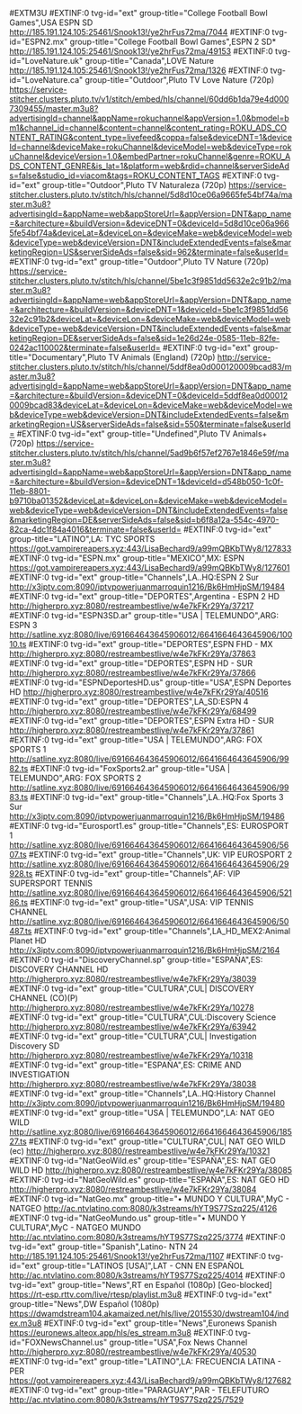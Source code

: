 #EXTM3U
#EXTINF:0 tvg-id="ext" group-title="College Football Bowl Games",USA ESPN SD
http://185.191.124.105:25461/Snook13!/ye2hrFus72ma/7044
#EXTINF:0 tvg-id="ESPN2.mx" group-title="College Football Bowl Games",ESPN 2 SD*
http://185.191.124.105:25461/Snook13!/ye2hrFus72ma/49153
#EXTINF:0 tvg-id="LoveNature.uk" group-title="Canada",LOVE Nature
http://185.191.124.105:25461/Snook13!/ye2hrFus72ma/1326
#EXTINF:0 tvg-id="LoveNature.ca" group-title="Outdoor",Pluto TV Love Nature (720p)
https://service-stitcher.clusters.pluto.tv/v1/stitch/embed/hls/channel/60dd6b1da79e4d0007309455/master.m3u8?advertisingId=channel&appName=rokuchannel&appVersion=1.0&bmodel=bm1&channel_id=channel&content=channel&content_rating=ROKU_ADS_CONTENT_RATING&content_type=livefeed&coppa=false&deviceDNT=1&deviceId=channel&deviceMake=rokuChannel&deviceModel=web&deviceType=rokuChannel&deviceVersion=1.0&embedPartner=rokuChannel&genre=ROKU_ADS_CONTENT_GENRE&is_lat=1&platform=web&rdid=channel&serverSideAds=false&studio_id=viacom&tags=ROKU_CONTENT_TAGS
#EXTINF:0 tvg-id="ext" group-title="Outdoor",Pluto TV Naturaleza (720p)
https://service-stitcher.clusters.pluto.tv/stitch/hls/channel/5d8d10ce06a9665fe54bf74a/master.m3u8?advertisingId=&appName=web&appStoreUrl=&appVersion=DNT&app_name=&architecture=&buildVersion=&deviceDNT=0&deviceId=5d8d10ce06a9665fe54bf74a&deviceLat=&deviceLon=&deviceMake=web&deviceModel=web&deviceType=web&deviceVersion=DNT&includeExtendedEvents=false&marketingRegion=US&serverSideAds=false&sid=962&terminate=false&userId=
#EXTINF:0 tvg-id="ext" group-title="Outdoor",Pluto TV Nature (720p)
https://service-stitcher.clusters.pluto.tv/stitch/hls/channel/5be1c3f9851dd5632e2c91b2/master.m3u8?advertisingId=&appName=web&appStoreUrl=&appVersion=DNT&app_name=&architecture=&buildVersion=&deviceDNT=1&deviceId=5be1c3f9851dd5632e2c91b2&deviceLat=&deviceLon=&deviceMake=web&deviceModel=web&deviceType=web&deviceVersion=DNT&includeExtendedEvents=false&marketingRegion=DE&serverSideAds=false&sid=1e26d24e-0585-11eb-82fe-0242ac110002&terminate=false&userId=
#EXTINF:0 tvg-id="ext" group-title="Documentary",Pluto TV Animals (England) (720p)
http://service-stitcher.clusters.pluto.tv/stitch/hls/channel/5ddf8ea0d000120009bcad83/master.m3u8?advertisingId=&appName=web&appStoreUrl=&appVersion=DNT&app_name=&architecture=&buildVersion=&deviceDNT=0&deviceId=5ddf8ea0d000120009bcad83&deviceLat=&deviceLon=&deviceMake=web&deviceModel=web&deviceType=web&deviceVersion=DNT&includeExtendedEvents=false&marketingRegion=US&serverSideAds=false&sid=550&terminate=false&userId=
#EXTINF:0 tvg-id="ext" group-title="Undefined",Pluto TV Animals+ (720p)
https://service-stitcher.clusters.pluto.tv/stitch/hls/channel/5ad9b6f57ef2767e1846e59f/master.m3u8?advertisingId=&appName=web&appStoreUrl=&appVersion=DNT&app_name=&architecture=&buildVersion=&deviceDNT=1&deviceId=d548b050-1c0f-11eb-8801-b9710ba01352&deviceLat=&deviceLon=&deviceMake=web&deviceModel=web&deviceType=web&deviceVersion=DNT&includeExtendedEvents=false&marketingRegion=DE&serverSideAds=false&sid=b6f8a12a-554c-4970-82ca-4dc1f84a4016&terminate=false&userId=
#EXTINF:0 tvg-id="ext" group-title="LATINO",LA: TYC SPORTS
https://got.vampirereapers.xyz:443/LisaBechard9/a99mQBKbTWy8/127833
#EXTINF:0 tvg-id="ESPN.mx" group-title="MEXICO",MX: ESPN
https://got.vampirereapers.xyz:443/LisaBechard9/a99mQBKbTWy8/127601
#EXTINF:0 tvg-id="ext" group-title="Channels",LA..HQ:ESPN 2 Sur
http://x3iptv.com:8090/iptvpowerjuanmarroquin1216/Bk6HmHjpSM/19484
#EXTINF:0 tvg-id="ext" group-title="DEPORTES",Argentina - ESPN 2 HD
http://higherpro.xyz:8080/restreambestlive/w4e7kFKr29Ya/37217
#EXTINF:0 tvg-id="ESPN3SD.ar" group-title="USA | TELEMUNDO",ARG: ESPN 3
http://satline.xyz:8080/live/691664643645906012/6641664643645906/10010.ts
#EXTINF:0 tvg-id="ext" group-title="DEPORTES",ESPN FHD - MX
http://higherpro.xyz:8080/restreambestlive/w4e7kFKr29Ya/37863
#EXTINF:0 tvg-id="ext" group-title="DEPORTES",ESPN HD - SUR
http://higherpro.xyz:8080/restreambestlive/w4e7kFKr29Ya/37866
#EXTINF:0 tvg-id="ESPNDeportesHD.us" group-title="USA",ESPN Deportes HD
http://higherpro.xyz:8080/restreambestlive/w4e7kFKr29Ya/40516
#EXTINF:0 tvg-id="ext" group-title="DEPORTES",LA_SD:ESPN 4
http://higherpro.xyz:8080/restreambestlive/w4e7kFKr29Ya/68499
#EXTINF:0 tvg-id="ext" group-title="DEPORTES",ESPN Extra HD - SUR
http://higherpro.xyz:8080/restreambestlive/w4e7kFKr29Ya/37861
#EXTINF:0 tvg-id="ext" group-title="USA | TELEMUNDO",ARG: FOX SPORTS 1
http://satline.xyz:8080/live/691664643645906012/6641664643645906/9982.ts
#EXTINF:0 tvg-id="FoxSports2.ar" group-title="USA | TELEMUNDO",ARG: FOX SPORTS 2
http://satline.xyz:8080/live/691664643645906012/6641664643645906/9983.ts
#EXTINF:0 tvg-id="ext" group-title="Channels",LA..HQ:Fox Sports 3 Sur
http://x3iptv.com:8090/iptvpowerjuanmarroquin1216/Bk6HmHjpSM/19486
#EXTINF:0 tvg-id="Eurosport1.es" group-title="Channels",ES: EUROSPORT 1
http://satline.xyz:8080/live/691664643645906012/6641664643645906/5607.ts
#EXTINF:0 tvg-id="ext" group-title="Channels",UK: VIP EUROSPORT 2
http://satline.xyz:8080/live/691664643645906012/6641664643645906/29928.ts
#EXTINF:0 tvg-id="ext" group-title="Channels",AF: VIP SUPERSPORT TENNIS
http://satline.xyz:8080/live/691664643645906012/6641664643645906/52186.ts
#EXTINF:0 tvg-id="ext" group-title="USA",USA: VIP TENNIS CHANNEL
http://satline.xyz:8080/live/691664643645906012/6641664643645906/50487.ts
#EXTINF:0 tvg-id="ext" group-title="Channels",LA_HD_MEX2:Animal Planet HD
http://x3iptv.com:8090/iptvpowerjuanmarroquin1216/Bk6HmHjpSM/2164
#EXTINF:0 tvg-id="DiscoveryChannel.sp" group-title="ESPAÑA",ES: DISCOVERY CHANNEL HD
http://higherpro.xyz:8080/restreambestlive/w4e7kFKr29Ya/38039
#EXTINF:0 tvg-id="ext" group-title="CULTURA",CUL| DISCOVERY CHANNEL (CO)(P)
http://higherpro.xyz:8080/restreambestlive/w4e7kFKr29Ya/10278
#EXTINF:0 tvg-id="ext" group-title="CULTURA",CUL:Discovery Science
http://higherpro.xyz:8080/restreambestlive/w4e7kFKr29Ya/63942
#EXTINF:0 tvg-id="ext" group-title="CULTURA",CUL| Investigation Discovery SD
http://higherpro.xyz:8080/restreambestlive/w4e7kFKr29Ya/10318
#EXTINF:0 tvg-id="ext" group-title="ESPAÑA",ES: CRIME AND INVESTIGATION
http://higherpro.xyz:8080/restreambestlive/w4e7kFKr29Ya/38038
#EXTINF:0 tvg-id="ext" group-title="Channels",LA..HQ:History Channel
http://x3iptv.com:8090/iptvpowerjuanmarroquin1216/Bk6HmHjpSM/19480
#EXTINF:0 tvg-id="ext" group-title="USA | TELEMUNDO",LA: NAT GEO WILD
http://satline.xyz:8080/live/691664643645906012/6641664643645906/18527.ts
#EXTINF:0 tvg-id="ext" group-title="CULTURA",CUL| NAT GEO WILD (ec)
http://higherpro.xyz:8080/restreambestlive/w4e7kFKr29Ya/10321
#EXTINF:0 tvg-id="NatGeoWild.es" group-title="ESPAÑA",ES: NAT GEO WILD HD
http://higherpro.xyz:8080/restreambestlive/w4e7kFKr29Ya/38085
#EXTINF:0 tvg-id="NatGeoWild.es" group-title="ESPAÑA",ES: NAT GEO HD
http://higherpro.xyz:8080/restreambestlive/w4e7kFKr29Ya/38084
#EXTINF:0 tvg-id="NatGeo.mx" group-title="• MUNDO Y CULTURA",MyC - NATGEO
http://ac.ntvlatino.com:8080/k3streams/hYT9S77Szq225/4126
#EXTINF:0 tvg-id="NatGeoMundo.us" group-title="• MUNDO Y CULTURA",MyC - NATGEO MUNDO
http://ac.ntvlatino.com:8080/k3streams/hYT9S77Szq225/3774
#EXTINF:0 tvg-id="ext" group-title="Spanish",Latino- NTN 24
http://185.191.124.105:25461/Snook13!/ye2hrFus72ma/1107
#EXTINF:0 tvg-id="ext" group-title="LATINOS [USA]",LAT - CNN EN ESPAÑOL
http://ac.ntvlatino.com:8080/k3streams/hYT9S77Szq225/4014
#EXTINF:0 tvg-id="ext" group-title="News",RT en Español (1080p) [Geo-blocked]
https://rt-esp.rttv.com/live/rtesp/playlist.m3u8
#EXTINF:0 tvg-id="ext" group-title="News",DW Español (1080p)
https://dwamdstream104.akamaized.net/hls/live/2015530/dwstream104/index.m3u8
#EXTINF:0 tvg-id="ext" group-title="News",Euronews Spanish
https://euronews.alteox.app/hls/es_stream.m3u8
#EXTINF:0 tvg-id="FOXNewsChannel.us" group-title="USA",Fox News Channel
http://higherpro.xyz:8080/restreambestlive/w4e7kFKr29Ya/40530
#EXTINF:0 tvg-id="ext" group-title="LATINO",LA: FRECUENCIA LATINA - PER
https://got.vampirereapers.xyz:443/LisaBechard9/a99mQBKbTWy8/127682
#EXTINF:0 tvg-id="ext" group-title="PARAGUAY",PAR - TELEFUTURO
http://ac.ntvlatino.com:8080/k3streams/hYT9S77Szq225/7529
